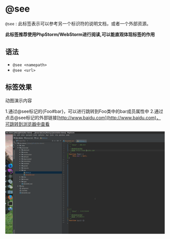 # @see

`@see` : 此标签表示可以参考另一个标识符的说明文档，或者一个外部资源。

**此标签推荐使用PhpStorm/WebStorm进行阅读,可以能直观体现标签的作用**

## 语法

- `@see <namepath>`
- `@see <url>`

## 标签效果

动图演示内容

1.通过@see标记的{Foo#bar}，可以进行跳转到Foo类中的bar成员属性中
2.通过点击@see标记的外部链接[http://www.baidu.com](http://www.baidu.com)，可跳转到浏览器中查看  

![demo.jpg](./docs/demo1.gif)
